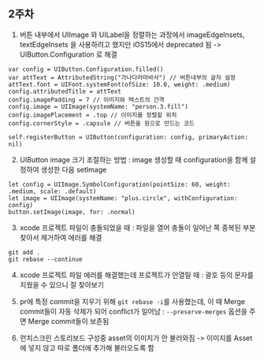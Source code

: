 ## 2주차

1. 버튼 내부에서 UIImage 와 UILabel을 정렬하는 과정에서 imageEdgeInsets, textEdgeInsets 을 사용하려고 했지만 iOS15에서 deprecated 됨
 -> UIButton.Configuration 로 해결
 
```swift=
var config = UIButton.Configuration.filled()
var attText = AttributedString("가나다라마바사") // 버튼내부의 글자 설정
attText.font = UIFont.systemFont(ofSize: 10.0, weight: .medium)
config.attributedTitle = attText
config.imagePadding = 7 // 이미지와 텍스트의 간격
config.image = UIImage(systemName: "person.3.fill")
config.imagePlacement = .top // 이미지를 정렬할 위치
config.cornerStyle = .capsule // 버튼을 원으로 만드는 코드

self.registerButton = UIButton(configuration: config, primaryAction: nil)
```


2. UIButton image 크기 조절하는 방법 : image 생성할 때 configuration을 함께 설정하여 생성한 다음 setImage

```swift=
let config = UIImage.SymbolConfiguration(pointSize: 60, weight: .medium, scale: .default)
let image = UIImage(systemName: "plus.circle", withConfiguration: config)
button.setImage(image, for: .normal)
```

3.  xcode 프로젝트 파일이 충돌되었을 때 : 파일을 열어 충돌이 일어난 쪽 중복된 부분 찾아서 제거하여 에러를 해결

```terminal=
git add . 
git rebase --continue
```

4.  xcode 프로젝트 파일 에러를 해결했는데 프로젝트가 안열릴 때 : 괄호 등의 문자를 지웠을 수 있으니 잘 찾아보기

5.  pr에 특정 commit을 지우기 위해 `git rebase -i`를 사용했는데, 이 때 Merge commit들이 자동 삭제가 되어 conflict가 일어남 : `--preserve-merges` 옵션을 주면 Merge commit들이 보존됨

6. 런치스크린 스토리보드 구성중 asset의 이미지가 안 불러와짐 -> 이미지를 Asset에 넣지 않고 따로 폴더에 추가해 불러오도록 함